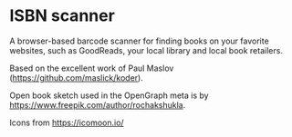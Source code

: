# ISBN scanner

A browser-based barcode scanner for finding books on your favorite websites, such as GoodReads, your local library and local book retailers.

Based on the excellent work of Paul Maslov (https://github.com/maslick/koder).

Open book sketch used in the OpenGraph meta is by https://www.freepik.com/author/rochakshukla.

Icons from https://icomoon.io/